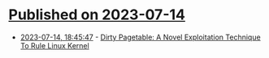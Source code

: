 # [Published on 2023-07-14](index.md)

* [2023-07-14, 18:45:47](https://lobste.rs/s/60qfeo/dirty_pagetable_novel_exploitation) - [Dirty Pagetable: A Novel Exploitation Technique To Rule Linux Kernel](https://yanglingxi1993.github.io/dirty_pagetable/dirty_pagetable.html)
